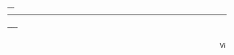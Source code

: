 <a alt="gsettings-array.py" href="https://gist.github.com/rindeal/c5786254410028f760ee2351d884a744">
  <picture>
    <source
      srcset="https://github-readme-stats.vercel.app/api/gist?id=c5786254410028f760ee2351d884a744&border_radius=20&cache_seconds=86400&theme=dark"
      media="(prefers-color-scheme: dark)"
    />
    <source
      srcset="https://github-readme-stats.vercel.app/api/gist?id=c5786254410028f760ee2351d884a744&border_radius=20&cache_seconds=86400&theme=light"
      media="(prefers-color-scheme: light), (prefers-color-scheme: no-preference)"
    />
    <img />
  </picture>
</a>
<a alt="xkb-list-layouts-variants.sh" href="https://gist.github.com/rindeal/1891455c258b22f3e31e1da8f9821c28">
  <picture>
    <source
      srcset="https://github-readme-stats.vercel.app/api/gist?id=1891455c258b22f3e31e1da8f9821c28&border_radius=20&cache_seconds=86400&theme=dark"
      media="(prefers-color-scheme: dark)"
    />
    <source
      srcset="https://github-readme-stats.vercel.app/api/gist?id=1891455c258b22f3e31e1da8f9821c28&border_radius=20&cache_seconds=86400&theme=light"
      media="(prefers-color-scheme: light), (prefers-color-scheme: no-preference)"
    />
    <img />
  </picture>
</a>
<a alt="GitHub Repository rindeal/Amalgamate" href="https://github.com/rindeal/Amalgamate">
  <picture>
    <source
      srcset="https://github-readme-stats.vercel.app/api/pin?username=rindeal&repo=Amalgamate&border_radius=20&cache_seconds=86400&theme=dark"
      media="(prefers-color-scheme: dark)"
    />
    <source
      srcset="https://github-readme-stats.vercel.app/api/pin?username=rindeal&repo=Amalgamate&border_radius=20&cache_seconds=86400&theme=light"
      media="(prefers-color-scheme: light), (prefers-color-scheme: no-preference)"
    />
    <img />
  </picture>
</a>
<a alt="GitHub Repository rindeal/xxHashish" href="https://github.com/rindeal/xxHashish">
  <picture>
    <source
      srcset="https://github-readme-stats.vercel.app/api/pin?username=rindeal&repo=xxHashish&border_radius=20&cache_seconds=86400&theme=dark"
      media="(prefers-color-scheme: dark)"
    />
    <source
      srcset="https://github-readme-stats.vercel.app/api/pin?username=rindeal&repo=xxHashish&border_radius=20&cache_seconds=86400&theme=light"
      media="(prefers-color-scheme: light), (prefers-color-scheme: no-preference)"
    />
    <img />
  </picture>
</a>
<a alt="GitHub Repository rindeal/action-git-config-user" href="https://github.com/rindeal/action-git-config-user">
  <picture>
    <source
      srcset="https://github-readme-stats.vercel.app/api/pin?username=rindeal&repo=action-git-config-user&border_radius=20&cache_seconds=86400&theme=dark"
      media="(prefers-color-scheme: dark)"
    />
    <source
      srcset="https://github-readme-stats.vercel.app/api/pin?username=rindeal&repo=action-git-config-user&border_radius=20&cache_seconds=86400&theme=light"
      media="(prefers-color-scheme: light), (prefers-color-scheme: no-preference)"
    />
    <img />
  </picture>
</a>

---

<p>
  <a alt="GitHub Social" href="https://github.com/rindeal">
    <picture>
      <source
        srcset="https://img.shields.io/badge/GitHub-151515?&style=for-the-badge&logo=github"
        media="(prefers-color-scheme: dark)"
      />
      <source
        srcset="https://img.shields.io/badge/GitHub-white?&style=for-the-badge&logo=github&logoColor=151515"
        media="(prefers-color-scheme: light), (prefers-color-scheme: no-preference)"
      />
      <img />
    </picture>
  </a>
  <a alt="Gist Social" href="https://gist.github.com/rindeal">
    <picture>
      <source
        srcset="https://img.shields.io/badge/Gist-151515?&style=for-the-badge&logo=github"
        media="(prefers-color-scheme: dark)"
      />
      <source
        srcset="https://img.shields.io/badge/Gist-white?&style=for-the-badge&logo=github&logoColor=151515"
        media="(prefers-color-scheme: light), (prefers-color-scheme: no-preference)"
      />
      <img />
    </picture>
  </a>
  <a alt="GitLab Social" href="https://gitlab.com/rindeal">
    <picture>
      <source
        srcset="https://img.shields.io/badge/GitLab-151515?&style=for-the-badge&logo=gitlab"
        media="(prefers-color-scheme: dark)"
      />
      <source
        srcset="https://img.shields.io/badge/GitLab-white?&style=for-the-badge&logo=gitlab"
        media="(prefers-color-scheme: light), (prefers-color-scheme: no-preference)"
      />
      <img />
    </picture>
  </a>
  <a alt="GitLab Namespace Social" href="https://gitlab.com/rindeal-ns">
    <picture>
      <source
        srcset="https://img.shields.io/badge/GitLab%20NS-151515?&style=for-the-badge&logo=gitlab"
        media="(prefers-color-scheme: dark)"
      />
      <source
        srcset="https://img.shields.io/badge/GitLab%20NS-white?&style=for-the-badge&logo=gitlab"
        media="(prefers-color-scheme: light), (prefers-color-scheme: no-preference)"
      />
      <img />
    </picture>
  </a>
  <a alt="Black Duck Open Hub Social" href="https://openhub.net/accounts/rindeal">
    <picture>
      <source
        srcset="https://img.shields.io/badge/Open%20Hub-151515?&style=for-the-badge&logo=data:image/svg%2bxml;base64,PHN2ZyB4bWxucz0iaHR0cDovL3d3dy53My5vcmcvMjAwMC9zdmciIHZpZXdCb3g9IjAgMCAxOSAxMyI+PHRleHQgeT0iMTIiIGZpbGw9IiM1YTJhODEiIGZvbnQtZmFtaWx5PSJOaW1idXMgU2FucyBOYXJyb3ciIGZvbnQtd2VpZ2h0PSI4MDAiPk9IPC90ZXh0Pjwvc3ZnPg=="
        media="(prefers-color-scheme: dark)"
      />
      <source
        srcset="https://img.shields.io/badge/Open%20Hub-white?&style=for-the-badge&logo=data:image/svg%2bxml;base64,PHN2ZyB4bWxucz0iaHR0cDovL3d3dy53My5vcmcvMjAwMC9zdmciIHZpZXdCb3g9IjAgMCAxOSAxMyI+PHRleHQgeT0iMTIiIGZpbGw9IiM1YTJhODEiIGZvbnQtZmFtaWx5PSJOaW1idXMgU2FucyBOYXJyb3ciIGZvbnQtd2VpZ2h0PSI4MDAiPk9IPC90ZXh0Pjwvc3ZnPg=="
        media="(prefers-color-scheme: light), (prefers-color-scheme: no-preference)"
      />
      <img />
    </picture>
  </a>
  <a alt="Stack Exchange Social" href="https://meta.stackoverflow.com/users/2566213/rindeal">
    <picture>
      <source
        srcset="https://img.shields.io/badge/Stack%20Exchange-151515?&style=for-the-badge&logo=stackexchange"
        media="(prefers-color-scheme: dark)"
      />
      <source
        srcset="https://img.shields.io/badge/Stack%20Exchange-white?&style=for-the-badge&logo=stackexchange"
        media="(prefers-color-scheme: light), (prefers-color-scheme: no-preference)"
      />
      <img />
    </picture>
  </a>
  <a alt="EasyEDA Social" href="https://oshwlab.com/rindeal?tab=project">
    <picture>
      <source
        srcset="https://img.shields.io/badge/EasyEDA-151515?&style=for-the-badge&logo=easyeda"
        media="(prefers-color-scheme: dark)"
      />
      <source
        srcset="https://img.shields.io/badge/EasyEDA-white?&style=for-the-badge&logo=easyeda&logoColor=151515"
        media="(prefers-color-scheme: light), (prefers-color-scheme: no-preference)"
      />
      <img />
    </picture>
  </a>
</p>

<br>
<picture>
  <source
    srcset="https://img.shields.io/endpoint?url=https://hits.dwyl.com/x52ua8pfqt9msh3v/p9n8mckq65xrgzb7.json&style=flat-square&labelColor=black&color=black&logo=googleanalytics&logoColor=555555"
    media="(prefers-color-scheme: dark)"
  />
  <source
    srcset="https://img.shields.io/endpoint?url=https://hits.dwyl.com/x52ua8pfqt9msh3v/p9n8mckq65xrgzb7.json&style=flat-square&labelColor=white&color=white&logo=googleanalytics&logoColor=AAAAAA"
    media="(prefers-color-scheme: light), (prefers-color-scheme: no-preference)"
  />
  <img alt="Visitors Counter" height="16" align="right" />
</picture>
